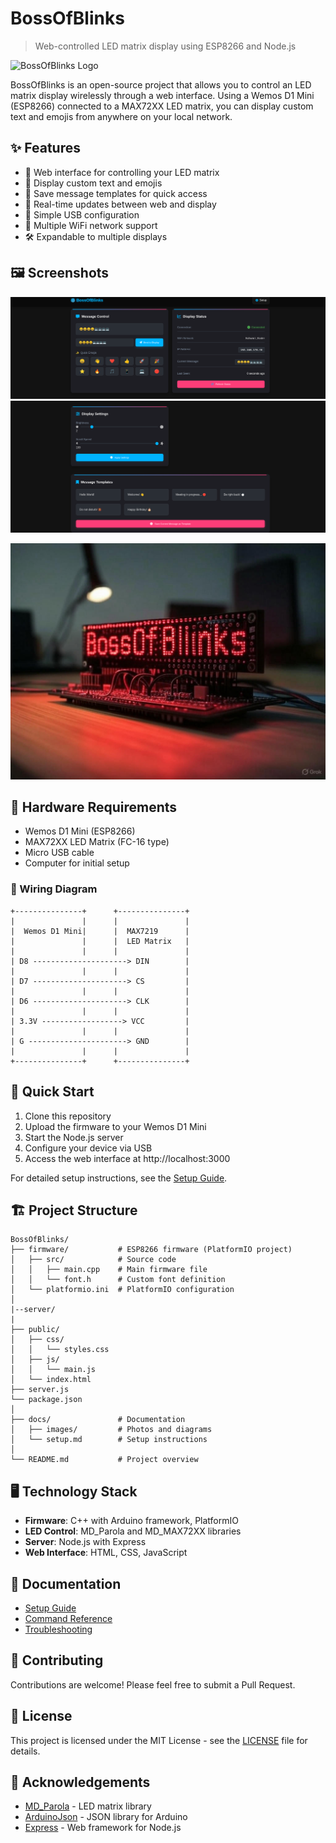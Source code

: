 # BossOfBlinks

> Web-controlled LED matrix display using ESP8266 and Node.js

![BossOfBlinks Logo](docs/images/logo.png)

BossOfBlinks is an open-source project that allows you to control an LED matrix display wirelessly through a web interface. Using a Wemos D1 Mini (ESP8266) connected to a MAX72XX LED matrix, you can display custom text and emojis from anywhere on your local network.

## ✨ Features

- 📱 Web interface for controlling your LED matrix
- 📝 Display custom text and emojis
- 💾 Save message templates for quick access
- 🔄 Real-time updates between web and display
- 🔌 Simple USB configuration
- 📶 Multiple WiFi network support
- 🛠️ Expandable to multiple displays

## 🖼️ Screenshots

![Web Interface](docs/images/screen-1.png)
![Web Interface](docs/images/screen-2.png)

![LED Display](docs/images/led-display.jpg)

## 🧰 Hardware Requirements

- Wemos D1 Mini (ESP8266)
- MAX72XX LED Matrix (FC-16 type)
- Micro USB cable
- Computer for initial setup

### 📌 Wiring Diagram

```
+---------------+      +---------------+
|               |      |               |
|  Wemos D1 Mini|      |  MAX7219      |
|               |      |  LED Matrix   |
|               |      |               |
| D8 ---------------------> DIN        |
|               |      |               |
| D7 ---------------------> CS         |
|               |      |               |
| D6 ---------------------> CLK        |
|               |      |               |
| 3.3V ------------------> VCC         |
|               |      |               |
| G ----------------------> GND        |
|               |      |               |
+---------------+      +---------------+
```

## 🚀 Quick Start

1. Clone this repository
2. Upload the firmware to your Wemos D1 Mini
3. Start the Node.js server
4. Configure your device via USB
5. Access the web interface at http://localhost:3000

For detailed setup instructions, see the [Setup Guide](docs/setup.md).

## 🏗️ Project Structure

```
BossOfBlinks/
├── firmware/           # ESP8266 firmware (PlatformIO project)
│   ├── src/            # Source code
│   │   ├── main.cpp    # Main firmware file
│   │   └── font.h      # Custom font definition
│   └── platformio.ini  # PlatformIO configuration
│
|--server/
|
├── public/
│   ├── css/
│   │   └── styles.css
│   ├── js/
│   │   └── main.js
│   └── index.html
├── server.js
└── package.json
│
├── docs/               # Documentation
│   ├── images/         # Photos and diagrams
│   └── setup.md        # Setup instructions
│
└── README.md           # Project overview
```

## 🖥️ Technology Stack

- **Firmware**: C++ with Arduino framework, PlatformIO
- **LED Control**: MD_Parola and MD_MAX72XX libraries
- **Server**: Node.js with Express
- **Web Interface**: HTML, CSS, JavaScript

## 📖 Documentation

- [Setup Guide](docs/setup.md)
- [Command Reference](docs/commands.md)
- [Troubleshooting](docs/troubleshooting.md)

## 🤝 Contributing

Contributions are welcome! Please feel free to submit a Pull Request.

## 📜 License

This project is licensed under the MIT License - see the [LICENSE](LICENSE) file for details.

## 🙏 Acknowledgements

- [MD_Parola](https://github.com/MajicDesigns/MD_Parola) - LED matrix library
- [ArduinoJson](https://arduinojson.org/) - JSON library for Arduino
- [Express](https://expressjs.com/) - Web framework for Node.js
